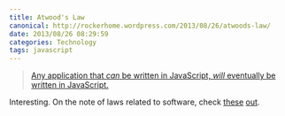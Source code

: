 ```yaml
---
title: Atwood's Law
canonical: http://rockerhome.wordpress.com/2013/08/26/atwoods-law/
date: 2013/08/26 08:29:59
categories: Technology
tags: javascript
---
```

> [Any application that _can_ be written in JavaScript, _will_ eventually be written in JavaScript. ](http://www.codinghorror.com/blog/2007/07/the-principle-of-least-power.html)

Interesting. On the note of laws related to software, check [these](http://www.globalnerdy.com/2007/07/18/laws-of-software-development/) [out](http://haacked.com/archive/2007/07/17/the-eponymous-laws-of-software-development.aspx).